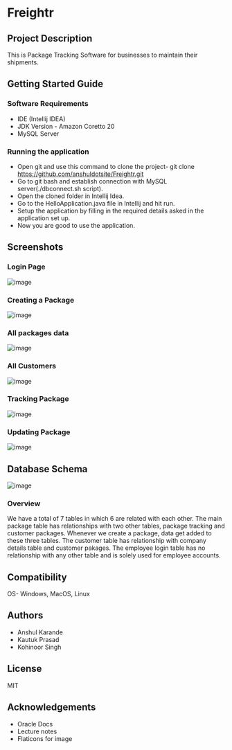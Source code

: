 # Freightr

## Project Description
This is Package Tracking Software for businesses to maintain their shipments.

## Getting Started Guide
### Software Requirements
- IDE (Intellij IDEA)
- JDK Version - Amazon Coretto 20
- MySQL Server

### Running the application
- Open git and use this command to clone the project- git clone https://github.com/anshuldotsite/Freightr.git
- Go to git bash and establish connection with MySQL server(./dbconnect.sh script).
- Open the cloned folder in Intellij Idea.
- Go to the HelloApplication.java file in Intellij and hit run.
- Setup the application by filling in the required details asked in the application set up.
- Now you are good to use the application.

## Screenshots
### Login Page
![image](https://github.com/user-attachments/assets/e9c4e51f-98ae-4869-b22d-2fe44145fb3d)

### Creating a Package
![image](https://github.com/user-attachments/assets/abb6ebdb-c58c-403e-bf67-c7ad7eb3fc8d)

### All packages data
![image](https://github.com/user-attachments/assets/4670a50e-4677-4237-a31c-a177821af305)

### All Customers
![image](https://github.com/user-attachments/assets/e63b94f4-c86a-451e-b065-8328143f779c)

### Tracking Package
![image](https://github.com/user-attachments/assets/b13d7162-5827-43f3-9825-10d33fa17886)

### Updating Package
![image](https://github.com/user-attachments/assets/e1e64873-b03d-4ef1-acfa-2981302bdb75)

## Database Schema
![image](https://github.com/user-attachments/assets/29958b49-55eb-49c7-a93b-ba2b9707ee4c)

### Overview
We have a total of 7 tables in which 6 are related with each other. The main package table has relationships with two other tables, package tracking and customer packages. Whenever we create a package, data get added to these three tables. The customer table has relationship with company details table and customer pakages. The employee login table has no relationship with any other table and is solely used for employee accounts.

## Compatibility
OS- Windows, MacOS, Linux

## Authors
- Anshul Karande 
- Kautuk Prasad
- Kohinoor Singh

## License
MIT

## Acknowledgements
- Oracle Docs
- Lecture notes
- Flaticons for image
